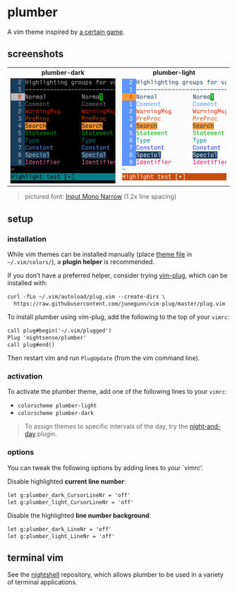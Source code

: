 <h1 id="plumber">plumber</h1>

<p>A vim theme inspired by <a href="http://ian-albert.com/games/super_mario_bros_maps/">a certain game</a>.</p>

<h2 id="screenshots">screenshots</h2>

<table>
<tr><td align="center"><strong>plumber-dark</strong></td><td align="center"><strong>plumber-light</strong></td></tr>
<tr>
<td><img src="/img/screenshot-plumber-dark.png" alt="screenshot of the plumber-dark vim theme" width="282" /></td>
<td align="center"><img src="/img/screenshot-plumber-light.png" alt="screenshot of the plumber-light vim theme" width="282" /></td>
</tr>
</table>

<blockquote>
  <p>pictured font: <a href="http://input.fontbureau.com/">Input Mono Narrow</a> (1.2x line spacing)</p>
</blockquote>

<h2 id="setup">setup</h2>

<h3 id="installation">installation</h3>

<p>While vim themes can be installed manually (place <a href="https://github.com/nightsense/plumber/tree/master/colors">theme file</a> in <code class="highlighter-rouge">~/.vim/colors/</code>), a <strong>plugin helper</strong> is recommended.</p>

<p>If you don’t have a preferred helper, consider trying <a href="https://github.com/junegunn/vim-plug">vim-plug</a>, which can be installed with:</p>

<div class="highlighter-rouge"><div class="highlight"><pre class="highlight"><code>curl -fLo ~/.vim/autoload/plug.vim --create-dirs \
  https://raw.githubusercontent.com/junegunn/vim-plug/master/plug.vim
</code></pre></div></div>

<p>To install plumber using vim-plug, add the following to the top of your <code class="highlighter-rouge">vimrc</code>:</p>

<div class="highlighter-rouge"><div class="highlight"><pre class="highlight"><code>call plug#begin('~/.vim/plugged')
Plug 'nightsense/plumber'
call plug#end()
</code></pre></div></div>

<p>Then restart vim and run <code class="highlighter-rouge">PlugUpdate</code> (from the vim command line).</p>

<h3 id="activation">activation</h3>

<p>To activate the plumber theme, add one of the following lines to your <code class="highlighter-rouge">vimrc</code>:</p>

<ul>
  <li><code class="highlighter-rouge">colorscheme plumber-light</code></li>
  <li><code class="highlighter-rouge">colorscheme plumber-dark</code></li>
</ul>

<blockquote>
  <p>To assign themes to specific intervals of the day, try the <a href="https://github.com/nightsense/night-and-day">night-and-day</a> plugin.</p>
</blockquote>

<h3 id="options">options</h3>

<p>You can tweak the following options by adding lines to your `vimrc’.</p>

<p>Disable highlighted <strong>current line number</strong>:</p>

<div class="highlighter-rouge"><div class="highlight"><pre class="highlight"><code>let g:plumber_dark_CursorLineNr = 'off'
let g:plumber_light_CursorLineNr = 'off'
</code></pre></div></div>

<p>Disable the highlighted <strong>line number background</strong>:</p>

<div class="highlighter-rouge"><div class="highlight"><pre class="highlight"><code>let g:plumber_dark_LineNr = 'off'
let g:plumber_light_LineNr = 'off'
</code></pre></div></div>

<h2 id="terminal-vim">terminal vim</h2>

<p>See the <a href="https://github.com/nightsense/nightshell">nightshell</a> repository, which allows plumber to be used in a variety of terminal applications.</p>

